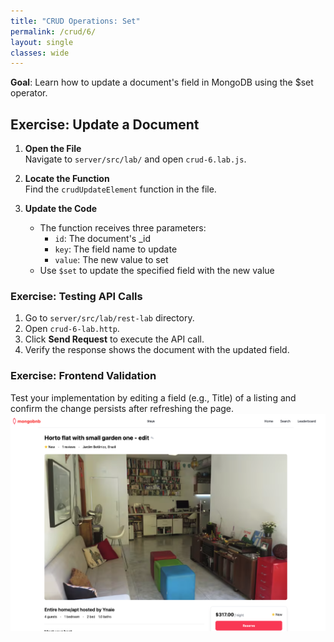 ```yaml
---
title: "CRUD Operations: Set"
permalink: /crud/6/
layout: single
classes: wide
---
```


**Goal**: Learn how to update a document's field in MongoDB using the $set operator.

## Exercise: Update a Document

1. **Open the File**  
   Navigate to `server/src/lab/` and open `crud-6.lab.js`.

2. **Locate the Function**  
   Find the `crudUpdateElement` function in the file.

3. **Update the Code**  
   - The function receives three parameters:
     - `id`: The document's _id
     - `key`: The field name to update
     - `value`: The new value to set
   - Use `$set` to update the specified field with the new value

### Exercise: Testing API Calls
1. Go to `server/src/lab/rest-lab` directory.
2. Open `crud-6-lab.http`.
3. Click **Send Request** to execute the API call.
4. Verify the response shows the document with the updated field.

### Exercise: Frontend Validation
Test your implementation by editing a field (e.g., Title) of a listing and confirm the change persists after refreshing the page.
![crud-6-lab](../../assets/images/crud-6-lab.png)
